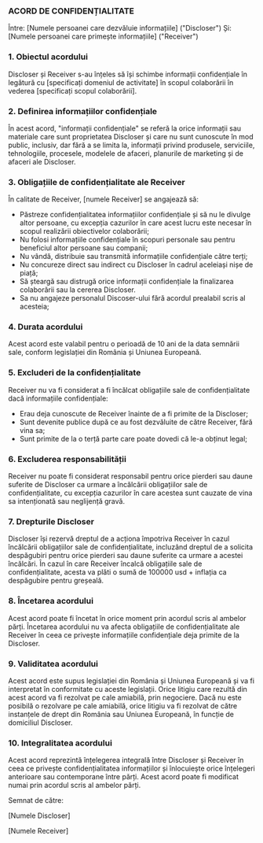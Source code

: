 ### ACORD DE CONFIDENȚIALITATE

Între: [Numele persoanei care dezvăluie informațiile] ("Discloser")
Și: [Numele persoanei care primește informațiile] ("Receiver")

### 1. Obiectul acordului

Discloser și Receiver s-au înțeles să își schimbe informații confidențiale în legătură cu [specificați domeniul de activitate] în scopul colaborării în vederea [specificați scopul colaborării].

### 2. Definirea informațiilor confidențiale

În acest acord, "informații confidențiale" se referă la orice informații sau materiale care sunt proprietatea Discloser și care nu sunt cunoscute în mod public, inclusiv, dar fără a se limita la, informații privind produsele, serviciile, tehnologiile, procesele, modelele de afaceri, planurile de marketing și de afaceri ale Discloser.

### 3. Obligațiile de confidențialitate ale Receiver

În calitate de Receiver, [numele Receiver] se angajează să:

- Păstreze confidențialitatea informațiilor confidențiale și să nu le divulge altor persoane, cu excepția cazurilor în care acest lucru este necesar în scopul realizării obiectivelor colaborării;
- Nu folosi informațiile confidențiale în scopuri personale sau pentru beneficiul altor persoane sau companii;
- Nu vândă, distribuie sau transmită informațiile confidențiale către terți;
- Nu concureze direct sau indirect cu Discloser în cadrul aceleiași nișe de piață;
- Să șteargă sau distrugă orice informații confidențiale la finalizarea colaborării sau la cererea Discloser.
- Sa nu angajeze personalul Discoser-ului fără acordul prealabil scris al acesteia;

### 4. Durata acordului

Acest acord este valabil pentru o perioadă de 10 ani de la data semnării sale, conform legislației din România și Uniunea Europeană.

### 5. Excluderi de la confidențialitate

Receiver nu va fi considerat a fi încălcat obligațiile sale de confidențialitate dacă informațiile confidențiale:

- Erau deja cunoscute de Receiver înainte de a fi primite de la Discloser;
- Sunt devenite publice după ce au fost dezvăluite de către Receiver, fără vina sa;
- Sunt primite de la o terță parte care poate dovedi că le-a obținut legal;

### 6. Excluderea responsabilității

Receiver nu poate fi considerat responsabil pentru orice pierderi sau daune suferite de Discloser ca urmare a încălcării obligațiilor sale de confidențialitate, cu excepția cazurilor în care acestea sunt cauzate de vina sa intenționată sau neglijență gravă.

### 7. Drepturile Discloser

Discloser își rezervă dreptul de a acționa împotriva Receiver în cazul încălcării obligațiilor sale de confidențialitate, incluzând dreptul de a solicita despăgubiri pentru orice pierderi sau daune suferite ca urmare a acestei încălcări. În cazul în care Receiver încalcă obligațiile sale de confidențialitate, acesta va plăti o sumă de 100000 usd + inflația ca despăgubire pentru greșeală.

### 8. Încetarea acordului

Acest acord poate fi încetat în orice moment prin acordul scris al ambelor părți. Încetarea acordului nu va afecta obligațiile de confidențialitate ale Receiver în ceea ce privește informațiile confidențiale deja primite de la Discloser.

### 9. Validitatea acordului

Acest acord este supus legislației din România și Uniunea Europeană și va fi interpretat în conformitate cu aceste legislații. Orice litigiu care rezultă din acest acord va fi rezolvat pe cale amiabilă, prin negociere. Dacă nu este posibilă o rezolvare pe cale amiabilă, orice litigiu va fi rezolvat de către instanțele de drept din România sau Uniunea Europeană, în funcție de domiciliul Discloser.

### 10. Integralitatea acordului

Acest acord reprezintă înțelegerea integrală între Discloser și Receiver în ceea ce privește confidențialitatea informațiilor și înlocuiește orice înțelegeri anterioare sau contemporane între părți. Acest acord poate fi modificat numai prin acordul scris al ambelor părți.

Semnat de către:

[Numele Discloser] 

[Numele Receiver]